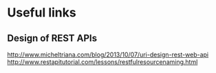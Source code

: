# Useful links

## Design of REST APIs

http://www.micheltriana.com/blog/2013/10/07/uri-design-rest-web-api
http://www.restapitutorial.com/lessons/restfulresourcenaming.html
